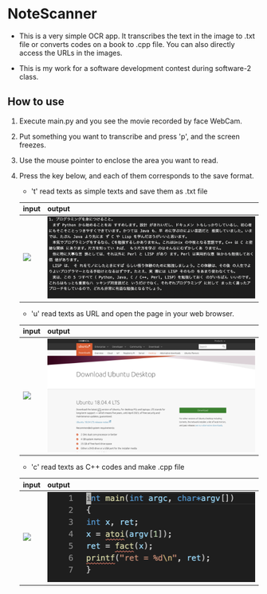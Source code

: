 # NoteScanner
- This is a very simple OCR app. It transcribes the text in the image to .txt file or converts codes on a book to .cpp file. You can also directly access the URLs in the images.

- This is my work for a software development contest during software-2 class.


## How to use
1. Execute main.py and you see the movie recorded by face WebCam.
2. Put something you want to transcribe and press 'p', and the screen freezes.
3. Use the mouse pointer to enclose the area you want to read.
4. Press the key below, and each of them corresponds to the save format.
    - 't' read texts as simple texts and save them as .txt file
    
    |input|output|
    |---|----|
    |![](https://github.com/dkasuga/NoteScanner/blob/master/img/img2.png)|![](https://github.com/dkasuga/NoteScanner/blob/master/img/out1.png)|
    
    - 'u' read texts as URL and open the page in your web browser.
    
    |input|output|
    |---|----|
    |![](https://github.com/dkasuga/NoteScanner/blob/master/img/img3.png)|![](https://github.com/dkasuga/NoteScanner/blob/master/img/out3.png)|

    - 'c' read texts as C++ codes and make .cpp file
    
    |input|output|
    |---|----|
    |![](https://github.com/dkasuga/NoteScanner/blob/master/img/img1.png)|![](https://github.com/dkasuga/NoteScanner/blob/master/img/out2.png)|

